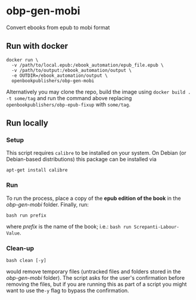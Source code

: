 # obp-gen-mobi
Convert ebooks from epub to mobi format

## Run with docker
```
docker run \
  -v /path/to/local.epub:/ebook_automation/epub_file.epub \
  -v /path/to/output:/ebook_automation/output \
  -e OUTDIR=/ebook_automation/output \
  openbookpublishers/obp-gen-mobi
```

Alternatively you may clone the repo, build the image using `docker build . -t some/tag` and run the command above replacing `openbookpublishers/obp-epub-fixup` with `some/tag`.

## Run locally
### Setup
This script requires `calibre` to be installed on your system. On Debian (or Debian-based distributions) this package can be installed via

`apt-get install calibre`

### Run
To run the process, place a copy of the **epub edition of the book** in the _obp-gen-mobi_ folder. Finally, run:

`bash run prefix`

where _prefix_ is the name of the book; i.e.: `bash run Screpanti-Labour-Value`.

### Clean-up

`bash clean [-y]`

would remove temporary files (untracked files and folders stored in the _obp-gen-mobi_ folder). The script asks for the user's confirmation before removing the files, but if you are running this as part of a script you might want to use the`-y` flag to bypass the confirmation.
